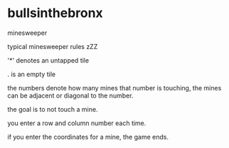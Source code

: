 # bullsinthebronx
minesweeper


typical minesweeper rules
zZZ

'*' denotes an untapped tile

. is an empty tile


the numbers denote how many mines that number is touching, the mines can be adjacent or diagonal to the number. 

the goal is to not touch a mine.

you enter a row and column number each time.

if you enter the coordinates for a mine, the game ends.
